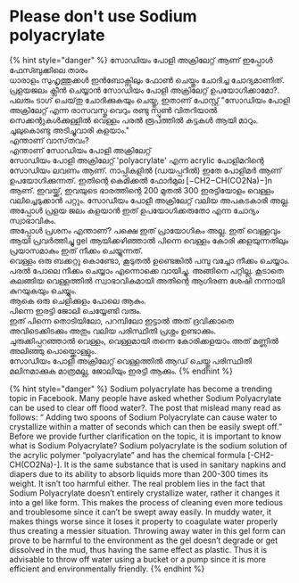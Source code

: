 # Please don't use Sodium polyacrylate

{% hint style="danger" %}
സോഡിയം പോളി അക്രിലേറ്റ് ആണ് ഇപ്പോൾ ഫേസ്ബുക്കിലെ താരം  
ധാരാളം സുഹൃത്തുക്കൾ ഇൻബോക്സിലും ഫോൺ ചെയ്തും ചോദിച്ച ചോദ്യമാണിത്. പ്രളയജലം ക്ലീൻ ചെയ്യാൻ സോഡിയം പോളി അക്രിലേറ്റ് ഉപയോഗിക്കാമോ?. പലരും ടാഗ് ചെയ്‌തു ചോദിക്കുകയും ചെയ്തു, ഇതാണ് പോസ്റ്റ് "സോഡിയം പോളി അക്രിലേറ്റ് എന്ന രാസവസ്തു വെറും രണ്ടു സ്പൂൺ വിതറിയാൽ സെക്കന്റുകൾക്കുള്ളിൽ വെള്ളം പരൽ രൂപത്തിൽ കട്ടകൾ ആയി മാറും. ചൂലുകൊണ്ടു അടിച്ചുവാരി കളയാം."  
എന്താണ് വാസ്‌തവം?  
എന്താണ് സോഡിയം പോളി അക്രിലേറ്റ്  
സോഡിയം പോളി അക്രിലേറ്റ് 'polyacrylate' എന്ന acrylic പോളിമറിന്റെ സോഡിയം ലവണം ആണ്. നാപ്പികളിൽ \(ഡയപ്പറിൽ\) ഇതേ പോളിമർ ആണ് ഉപയോഗിക്കുന്നത്. ഇതിന്റെ കെമിക്കൽ ഫോർമുല \[−CH2−CH\(CO2Na\)−\]n ആണ്. ഇവയ്ക്ക്, ഇവയുടെ ഭാരത്തിന്റെ 200 മുതൽ 300 ഇരട്ടിയോളം വെള്ളം വലിച്ചെടുക്കാൻ പറ്റും. സോഡീയം പോളീ അക്രിലേറ്റ് വലിയ അപകടകാരി അല്ല. അപ്പോൾ പ്രളയ ജലം കളയാൻ ഇത് ഉപയോഗിക്കരുതോ എന്ന ചോദ്യം സ്വാഭാവികം.  
അപ്പോൾ പ്രശനം എന്താണ്? പക്ഷെ ഇത് പ്രായോഗികം അല്ല. ഇത് വെള്ളവും ആയി പ്രവർത്തിച്ചു gel ആയിക്കഴിഞ്ഞാൽ പിന്നെ വെള്ളം കോരി ക്കളയുന്നതിലും പ്രയാസമാകും ഇത് നീക്കം ചെയ്യുന്നത്.  
വെള്ളം ഒരു ബക്കറ്റു കൊണ്ടോ, കൂടുതൽ ഉണ്ടെങ്കിൽ പമ്പു വച്ചോ നീക്കം ചെയ്യാം.  
പരൽ പോലെ നീക്കം ചെയ്യാം എന്നൊക്കെ വായിച്ചു. അങ്ങിനെ പറ്റില്ല. കൂടാതെ കലങ്ങിയ വെള്ളത്തിൽ സ്വാഭാവികമായി അതിന്റെ ആഗിരണ ശേഷി നന്നായി കുറയുകയും ചെയ്യും.  
ആകെ ഒരു ചെളിക്കുളം പോലെ ആകും.  
പിന്നെ ഇരട്ടി ജോലി ചെയ്യേണ്ടി വരും.  
ഇത് പിന്നെ തൊടിയിലോ, പറമ്പിലോ ഇട്ടാൽ അത് ദ്രവിക്കാതെ അവിടെക്കിടക്കും അതും വലിയ പരിസ്ഥിതി പ്രശ്നം ഉണ്ടാക്കും.  
ചുരുക്കിപ്പറഞ്ഞാൽ വെള്ളം, വെള്ളമായി തന്നെ കോരിക്കളയാം അത് മണ്ണിൽ അലിഞ്ഞു പൊയ്ക്കൊള്ളും.  
സോഡീയം പോളീ അക്രിലേറ്റ് വെള്ളത്തിൽ ആഡ് ചെയ്തു പരിസ്ഥിതി മലിനമാക്കുക മാത്രമല്ല, ജോലിയും ഇരട്ടി ആക്കും.
{% endhint %}

{% hint style="danger" %}
Sodium polyacrylate has become a trending topic in Facebook. Many people have asked whether Sodium Polyacrylate can be used to clear off flood water?. The post that mislead many read as follows: “ Adding two spoons of Sodium Polyacrylate can cause water to crystallize within a matter of seconds which can then be easily swept off.” Before we provide further clarification on the topic, it is important to know what is Sodium Polyacrylate? Sodium polyacrylate is the sodium solution of the acrylic polymer “polyacrylate” and has the chemical formula \[-CH2-CH\(CO2Na\)-\]. It is the same substance that is used in sanitary napkins and diapers due to its ability to absorb liquids more than 200-300 times its weight. It isn’t too harmful either. The real problem lies in the fact that Sodium Polyacrylate doesn’t entirely crystallize water, rather it changes it into a gel like form. This makes the process of cleaning even more tedious and troublesome since it can’t be swept away easily. In muddy water, it makes things worse since it loses it property to coagulate water properly thus creating a messier situation. Throwing away water in this gel form can prove to be harmful to the environment as the gel doesn’t degrade or get dissolved in the mud, thus having the same effect as plastic. Thus it is advisable to throw off water using a bucket or a pump since it is more efficient and environmentally friendly.
{% endhint %}

